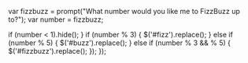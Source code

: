var fizzbuzz = prompt("What number would you like me to FizzBuzz up to?");
var number = fizzbuzz;
    
  if (number < 1).hide();
  } if (number % 3) {
	  $('#fizz').replace();
  } else if (number % 5) {
	  $('#buzz').replace();
  } else if (number % 3 && % 5) {
	  $('#fizzbuzz').replace();
  });
});

